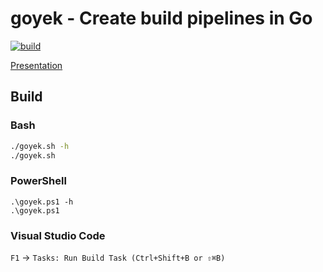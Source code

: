 # goyek - Create build pipelines in Go

[![build](https://github.com/pellared/gopherconpl-opentelemetry-go/actions/workflows/build.yml/badge.svg)](https://github.com/pellared/gopherconpl-opentelemetry-go/actions/workflows/build.yml)

[Presentation](https://docs.google.com/presentation/d/1t9ODW1NnrGIkMBFgzB4vhnYD16Hjo5c5ZqS-1QlF6zY/edit?usp=sharing)

## Build

### Bash

```sh
./goyek.sh -h
./goyek.sh
```

### PowerShell

```pwsh
.\goyek.ps1 -h
.\goyek.ps1
```

### Visual Studio Code

`F1` → `Tasks: Run Build Task (Ctrl+Shift+B or ⇧⌘B)`

